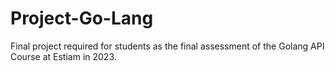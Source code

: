 # Project-Go-Lang
Final project required for students as the final assessment of the Golang API Course at Estiam in 2023.
